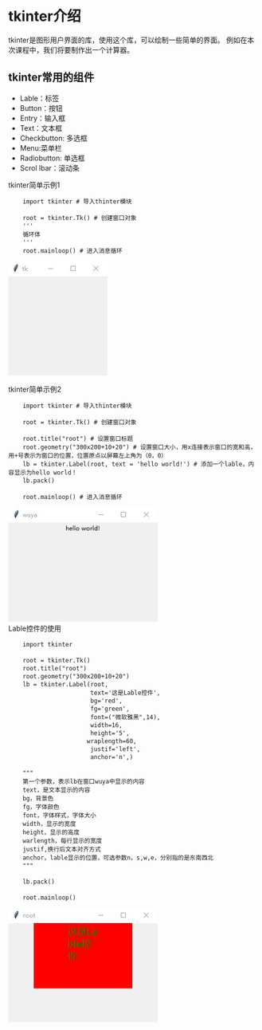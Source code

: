 # tkinter介绍
tkinter是图形用户界面的库，使用这个库，可以绘制一些简单的界面。
例如在本次课程中，我们将要制作出一个计算器。
## tkinter常用的组件
* Lable：标签
* Button：按钮
* Entry：输入框
* Text：文本框
* Checkbutton: 多选框
* Menu:菜单栏
* Radiobutton: 单选框
* Scrol lbar：滚动条

tkinter简单示例1

        import tkinter # 导入thinter模块
        
        root = tkinter.Tk() # 创建窗口对象
        '''
        循环体
        '''
        root.mainloop() # 进入消息循环

![avatar](../../img/class_19/class_19_img01.jpg)

tkinter简单示例2

        import tkinter # 导入thinter模块
  
        root = tkinter.Tk() # 创建窗口对象
        
        root.title("root") # 设置窗口标题
        root.geometry("300x200+10+20") # 设置窗口大小，用x连接表示窗口的宽和高，用+号表示为窗口的位置，位置原点以屏幕左上角为（0，0）
        lb = tkinter.Label(root, text = 'hello world!') # 添加一个lable，内容显示为hello world！
        lb.pack()
        
        root.mainloop() # 进入消息循环
![avatar](../../img/class_19/class_19_img02.jpg)     
Lable控件的使用

        import tkinter
        
        root = tkinter.Tk()
        root.title("root")
        root.geometry("300x200+10+20")
        lb = tkinter.Label(root,
                           text='这是Lable控件',
                           bg='red',
                           fg='green',
                           font=("微软雅黑",14),
                           width=16,
                           height='5',
                          wraplength=60,
                           justif='left',
                           anchor='n',)
        
        """
        第一个参数，表示lb在窗口wuya中显示的内容
        text，是文本显示的内容
        bg，背景色
        fg，字体颜色
        font，字体样式，字体大小
        width，显示的宽度
        height，显示的高度
        warlength，每行显示的宽度
        justif,换行后文本对齐方式
        anchor，lable显示的位置，可选参数n，s,w,e，分别指的是东南西北
        """
        
        lb.pack()
        
        root.mainloop()
![avatar](../../img/class_19/class_19_img03.jpg)
